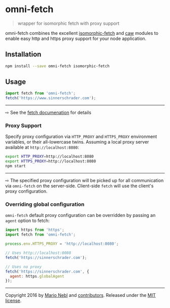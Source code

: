 # omni-fetch

> wrapper for isomorphic fetch with proxy support

omni-fetch combines the excellent
[isomorphic-fetch](https://github.com/matthew-andrews/isomorphic-fetch)
and
[caw](https://github.com/kevva/caw)
modules to enable easy http and https proxy support for your node
application.

## Installation

```bash
npm install --save omni-fetch isomorphic-fetch
```

## Usage

```js
import fetch from 'omni-fetch';
fetch('https://www.sinnerschrader.com');
```

---

⇨ See the
[fetch documenation](https://github.com/matthew-andrews/isomorphic-fetch#usage)
for details

### Proxy Support

Specify proxy configuration via `HTTP_PROXY`
and `HTTPS_PROXY` environment variables,
or their all-lowercase twins.
Assuming a local proxy server available at `http://localhost:8080`:

```bash
export HTTP_PROXY=http://localhost:8080
export HTTPS_PROXY=http://localhost:8080
npm start
```

---

⇨ The specified proxy configuration will be picked up for all
communication via `omni-fetch` on the server-side.
Client-side `fetch` will use the client's proxy configuration.

### Overriding global configuration

`omni-fetch` default proxy configuration can be overridden by
passing an `agent` option to fetch:

```js
import https from 'https';
import fetch from 'omni-fetch';

process.env.HTTPS_PROXY = 'http://localhost:8080';

// Uses http://localhost:8080
fetch('https://sinnerschrader.com');

// Uses no proxy
fetch('https://sinnerschrader.com', {
  agent: https.globalAgent
});
```

---

Copyright 2016 by [Mario Nebl](https://github.com/marionebl)
and [contributors](./graphs/contributors). Released under the [MIT license]('./license.md').
